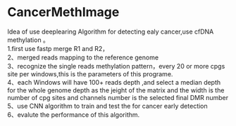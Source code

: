 # CancerMethImage
Idea of use deeplearing Algorithm for detecting ealy cancer,use cfDNA methylation 。   
1.first use fastp merge R1 and R2，  
2、merged reads  mapping to the reference genome   
3、recognize the single reads methylation pattern，every 20 or more cpgs site per windows,this is the parameters of this programe.  
4、each Windows will have 100+ reads depth ,and select a median depth for the whole genome depth as the jeight of the matrix and the width is the number of cpg sites and channels number is the selected final DMR number   
5、use CNN algorithm to train and test the for cancer early detection   
6、evalute the performance of this algorithm.
